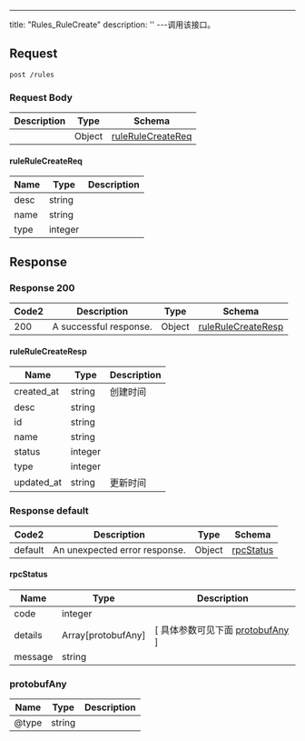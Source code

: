 ---
title: "Rules_RuleCreate"
description: ''
---调用该接口。



## Request


```
post /rules
```

### Request Body 
| Description | Type | Schema |
| ----------- | ------ | ------ |
|  | Object | [ruleRuleCreateReq](#ruleRuleCreateReq) |

#### ruleRuleCreateReq

| Name | Type | Description | 
| ---- | ---- | ----------- |     
| desc | string |  |      
| name | string |  |      
| type | integer |  |   



## Response

### Response  200 
| Code2 | Description | Type | Schema |
| ---- | ----------- | ------ | ------ |
| 200 | A successful response. | Object | [ruleRuleCreateResp](#ruleRuleCreateResp) |

#### ruleRuleCreateResp

| Name | Type | Description | 
| ---- | ---- | ----------- |     
| created_at | string | 创建时间 |      
| desc | string |  |      
| id | string |  |      
| name | string |  |      
| status | integer |  |      
| type | integer |  |      
| updated_at | string | 更新时间 |   



### Response  default 
| Code2 | Description | Type | Schema |
| ---- | ----------- | ------ | ------ |
| default | An unexpected error response. | Object | [rpcStatus](#rpcStatus) |

#### rpcStatus

| Name | Type | Description | 
| ---- | ---- | ----------- |     
| code | integer |  |          
| details | Array[protobufAny] |  [ 具体参数可见下面 [protobufAny](#protobufAny) ] |       
| message | string |  |   

### protobufAny
| Name | Type | Description | 
| ---- | ---- | ----------- |     
| @type | string |  |   



